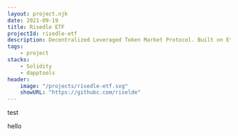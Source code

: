 ```yaml
---
layout: project.njk
date: 2021-09-19
title: Risedle ETF
projectId: risedle-etf
description: Decentralized Leveraged Token Market Protocol. Built on Ethereum
tags:
    - project
stacks:
    - Solidity
    - dapptools
header:
    image: "/projects/risedle-etf.svg"
    showURL: "https://githubc.com/riselde"
---
```


test

hello
